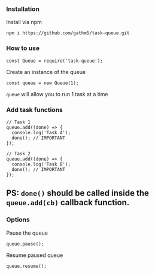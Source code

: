 ### Installation
Install via npm
```
npm i https://github.com/gathm5/task-queue.git
```

### How to use
```
const Queue = require('task-queue');
```

Create an instance of the queue

```
const queue = new Queue(1);
```
`queue` will allow you to run 1 task at a time

### Add task functions
```
// Task 1
queue.add((done) => {
  console.log('Task A');
  done(); // IMPORTANT
});

// Task 2
queue.add((done) => {
  console.log('Task B');
  done(); // IMPORTANT
});
```

## PS: `done()` should be called inside the `queue.add(cb)` callback function.

### Options

Pause the queue
```
queue.pause();
```

Resume paused queue
```
queue.resume();
```